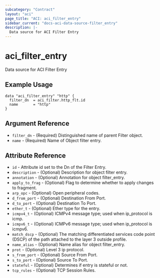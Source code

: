 ```yaml
---
subcategory: "Contract"
layout: "aci"
page_title: "ACI: aci_filter_entry"
sidebar_current: "docs-aci-data-source-filter_entry"
description: |-
  Data source for ACI Filter Entry
---
```


# aci_filter_entry #
Data source for ACI Filter Entry

## Example Usage ##

```hcl
data "aci_filter_entry" "http" {
  filter_dn  = aci_filter.http_flt.id
  name       = "http"
}
```
## Argument Reference ##
* `filter_dn` - (Required) Distinguished name of parent Filter object.
* `name` - (Required) Name of Object filter entry.



## Attribute Reference

* `id` - Attribute id set to the Dn of the Filter Entry.
* `description` - (Optional) Description for object filter entry.
* `annotation` - (Optional) Annotation for object filter_entry.
* `apply_to_frag` - (Optional) Flag to determine whether to apply changes to fragment.
* `arp_opc` - (Optional) Open peripheral codes.
* `d_from_port` - (Optional) Destination From Port.
* `d_to_port` - (Optional) Destination To Port.
* `ether_t` - (Optional) Ether type for the entry.
* `icmpv4_t` - (Optional) ICMPv4 message type; used when ip_protocol is icmp.
* `icmpv6_t` - (Optional) ICMPv6 message type; used when ip_protocol is icmpv6.
* `match_dscp` - (Optional) The matching differentiated services code point (DSCP) of the path attached to the layer 3 outside profile.
* `name_alias` - (Optional) Name alias for object filter_entry.
* `prot` - (Optional) Level 3 ip protocol.
* `s_from_port` - (Optional) Source From Port.
* `s_to_port` - (Optional) Source To Port.
* `stateful` - (Optional) Determines if entry is stateful or not.
* `tcp_rules` - (Optional) TCP Session Rules.
